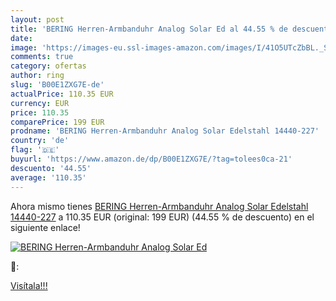 ```yaml
---
layout: post
title: 'BERING Herren-Armbanduhr Analog Solar Ed al 44.55 % de descuento'
date: 
image: 'https://images-eu.ssl-images-amazon.com/images/I/41O5UTcZbBL._SL200_.jpg'
comments: true
category: ofertas
author: ring
slug: 'B00E1ZXG7E-de'
actualPrice: 110.35 EUR
currency: EUR
price: 110.35
comparePrice: 199 EUR
prodname: 'BERING Herren-Armbanduhr Analog Solar Edelstahl 14440-227'
country: 'de'
flag: '🇩🇪'
buyurl: 'https://www.amazon.de/dp/B00E1ZXG7E/?tag=tolees0ca-21'
descuento: '44.55'
average: '110.35'
---
```


Ahora mismo tienes [BERING Herren-Armbanduhr Analog Solar Edelstahl 14440-227](https://www.amazon.de/dp/B00E1ZXG7E/?tag=tolees0ca-21) a 110.35 EUR (original: 199 EUR) (44.55 %  de descuento) en el siguiente enlace!

[![BERING Herren-Armbanduhr Analog Solar Ed](https://images-eu.ssl-images-amazon.com/images/I/41O5UTcZbBL._SL200_.jpg)](https://www.amazon.de/dp/B00E1ZXG7E/?tag=tolees0ca-21)

🔎:


[Visítala!!!](https://www.amazon.de/dp/B00E1ZXG7E/?tag=tolees0ca-21)
